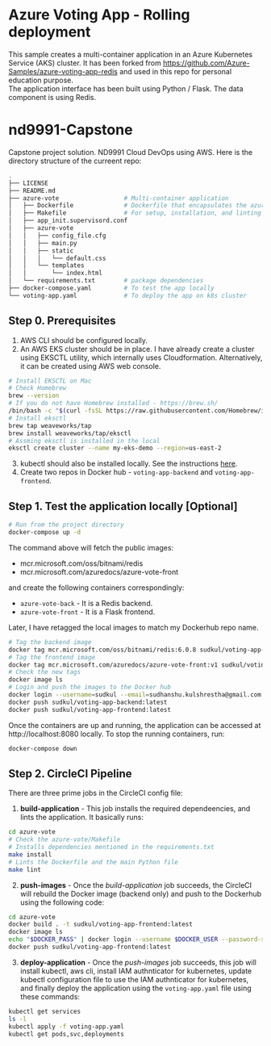 

# Azure Voting App -  Rolling deployment 
This sample creates a multi-container application in an Azure Kubernetes Service (AKS) cluster. It has been forked from https://github.com/Azure-Samples/azure-voting-app-redis and used in this repo for personal education purpose.  
The application interface has been built using Python / Flask. The data component is using Redis.


# nd9991-Capstone
Capstone project solution. ND9991 Cloud DevOps using AWS.  Here is the directory structure of the curreent repo:
```bash
.
├── LICENSE
├── README.md
├── azure-vote                  # Multi-container application 
│   ├── Dockerfile              # Dockerfile that encapsulates the azure-vote app
│   ├── Makefile                # For setup, installation, and linting
│   ├── app_init.supervisord.conf
│   ├── azure-vote
│   │   ├── config_file.cfg
│   │   ├── main.py
│   │   ├── static
│   │   │   └── default.css
│   │   └── templates
│   │       └── index.html
│   └── requirements.txt        # package dependencies
├── docker-compose.yaml         # To test the app locally
└── voting-app.yaml             # To deploy the app on k8s cluster
```

## Step 0. Prerequisites
1. AWS CLI should be configured locally.
2. An AWS EKS cluster should be in place. I have already create a cluster using EKSCTL utility, which internally uses Cloudformation. Alternatively, it can be created using AWS web console. 
```bash
# Install EKSCTL on Mac
# Check Homebrew 
brew --version
# If you do not have Homebrew installed - https://brew.sh/ 
/bin/bash -c "$(curl -fsSL https://raw.githubusercontent.com/Homebrew/install/HEAD/install.sh)"
# Install eksctl
brew tap weaveworks/tap
brew install weaveworks/tap/eksctl
# Assming eksctl is installed in the local
eksctl create cluster --name my-eks-demo --region=us-east-2
```
3. kubectl should also be installed locally. See the instructions [here](https://kubernetes.io/docs/tasks/tools/). 
4. Create two repos in Docker hub - `voting-app-backend` and `voting-app-frontend`. 


## Step 1. Test the application locally [Optional]
```bash
# Run from the project directory
docker-compose up -d
```
The command above will fetch the public images:
- mcr.microsoft.com/oss/bitnami/redis
- mcr.microsoft.com/azuredocs/azure-vote-front 

and create the following containers correspondingly:
- `azure-vote-back` - It is a Redis backend.
- `azure-vote-front` - It is a Flask frontend. 

Later, I have retagged the local images to match my Dockerhub repo name. 
```bash
# Tag the backend image
docker tag mcr.microsoft.com/oss/bitnami/redis:6.0.8 sudkul/voting-app-backend:latest
# Tag the frontend image
docker tag mcr.microsoft.com/azuredocs/azure-vote-front:v1 sudkul/voting-app-frontend:latest
# Check the new tags 
docker image ls
# Login and push the images to the Docker hub
docker login --username=sudkul --email=sudhanshu.kulshrestha@gmail.com
docker push sudkul/voting-app-backend:latest
docker push sudkul/voting-app-frontend:latest
```


Once the containers are up and running, the application can be accessed at http://localhost:8080 locally.  To stop the running containers, run:
```bash
docker-compose down
```


## Step 2. CircleCI Pipeline
There are three prime jobs in the CircleCI config file:
1. **build-application** - This job installs the required dependeencies, and lints the application. It basically runs:
```bash
cd azure-vote
# Check the azure-vote/Makefile
# Installs dependencies mentioned in the requirements.txt
make install
# Lints the Dockerfile and the main Python file
make lint
```


2. **push-images** - Once the *build-application* job succeeds, the CircleCI will rebuild the Docker image (backend only) and push to the Dockerhub using the following code:
```bash
cd azure-vote 
docker build . -t sudkul/voting-app-frontend:latest          
docker image ls
echo "$DOCKER_PASS" | docker login --username $DOCKER_USER --password-stdin
docker push sudkul/voting-app-frontend:latest
```


3. **deploy-application** - Once the *push-images* job succeeds, this job will install kubectl, aws cli, install IAM authnticator for kubernetes, update kubectl configuration file to use the IAM authnticator for kubernetes, and finally deploy the application using the `voting-app.yaml` file using these commands:
```bash
kubectl get services
ls -l
kubectl apply -f voting-app.yaml
kubectl get pods,svc,deployments
``` 